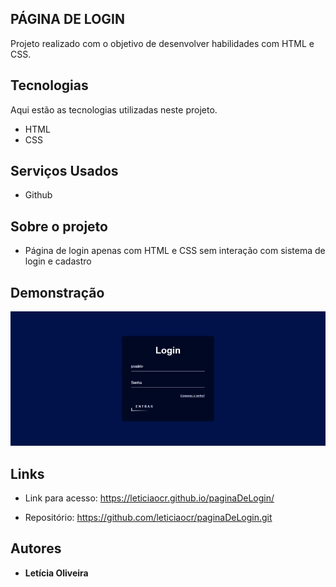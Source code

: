 
## PÁGINA DE LOGIN
Projeto realizado com o objetivo de desenvolver habilidades com HTML e CSS. 


## Tecnologias

Aqui estão as tecnologias utilizadas neste projeto.

* HTML
* CSS 

## Serviços Usados

* Github


## Sobre o projeto

* Página de login apenas com HTML e CSS sem interação com sistema de login e cadastro 



## Demonstração 



![Tela](https://github.com/leticiaocr/paginaDeLogin/blob/main/paginaDeLogin.gif)




## Links
  - Link para acesso: https://leticiaocr.github.io/paginaDeLogin/
  
  - Repositório: https://github.com/leticiaocr/paginaDeLogin.git

  ## Autores

  * **Letícia Oliveira** 


